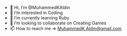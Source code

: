 - 👋 Hi, I’m @MuhammedKAldin
- 👀 I’m interested in Coding 
- 🌱 I’m currently learning Ruby
- 💞️ I’m looking to collaborate on Creating Games
- 📫 How to reach me => MuhammedK.Aldin@gmail.com

<!---
MuhammedKAldin/MuhammedKAldin is a ✨ special ✨ repository because its `README.md` (this file) appears on your GitHub profile.
You can click the Preview link to take a look at your changes.
--->

